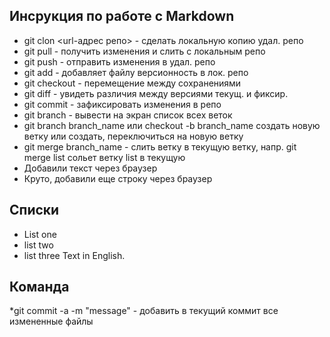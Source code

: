 ## Инсрукция по работе с Markdown

* git clon <url-адрес репо> - сделать локальную копию удал. репо
* git pull - получить изменения и слить с локальным репо
* git push - отправить изменения в удал. репо
* git add - добавляет файлу версионность в лок. репо
* git checkout - перемещение между сохранениями
* git diff - увидеть различия между версиями текущ. и фиксир.  
* git commit - зафиксировать изменения в репо
* git branch - вывести на экран список всех веток
* git branch branch_name или checkout -b branch_name создать новую ветку или создать, переключиться на новую ветку
* git merge branch_name - слить ветку в текущую ветку, напр. git merge list сольет ветку list в текущую
* Добавили текст через браузер
* Круто, добавили еще строку через браузер

## Списки
* List one
* list two
* list three
Text in English.

## Команда
*git commit -a -m "message"  - добавить в текущий коммит все измененные файлы 